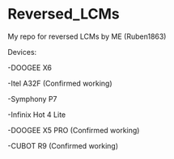 # Reversed_LCMs
My repo for reversed LCMs by ME (Ruben1863)

Devices:

-DOOGEE X6

-Itel A32F (Confirmed working)

-Symphony P7

-Infinix Hot 4 Lite

-DOOGEE X5 PRO (Confirmed working)

-CUBOT R9 (Confirmed working)

